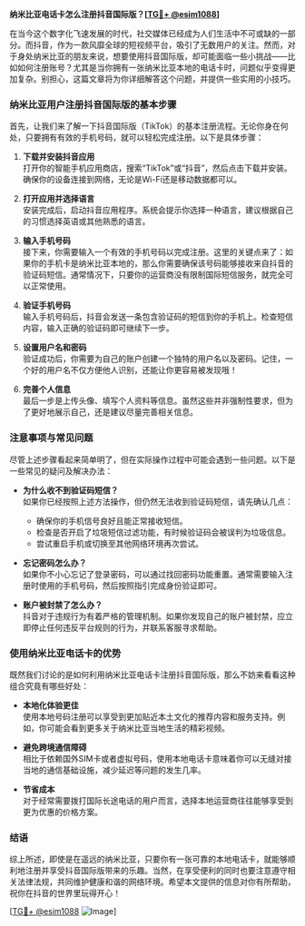 **纳米比亚电话卡怎么注册抖音国际版？[[TG💪+ @esim1088](https://t.me/s/esim1088)]**

在当今这个数字化飞速发展的时代，社交媒体已经成为人们生活中不可或缺的一部分。而抖音，作为一款风靡全球的短视频平台，吸引了无数用户的关注。然而，对于身处纳米比亚的朋友来说，想要使用抖音国际版，却可能面临一些小挑战——比如如何注册账号？尤其是当你拥有一张纳米比亚本地的电话卡时，问题似乎变得更加复杂。别担心，这篇文章将为你详细解答这个问题，并提供一些实用的小技巧。

### 纳米比亚用户注册抖音国际版的基本步骤

首先，让我们来了解一下抖音国际版（TikTok）的基本注册流程。无论你身在何处，只要拥有有效的手机号码，就可以轻松完成注册。以下是具体步骤：

1. **下载并安装抖音应用**  
   打开你的智能手机应用商店，搜索“TikTok”或“抖音”，然后点击下载并安装。确保你的设备连接到网络，无论是Wi-Fi还是移动数据都可以。

2. **打开应用并选择语言**  
   安装完成后，启动抖音应用程序。系统会提示你选择一种语言，建议根据自己的习惯选择英语或其他熟悉的语言。

3. **输入手机号码**  
   接下来，你需要输入一个有效的手机号码以完成注册。这里的关键点来了：如果你的手机卡是纳米比亚本地的，那么你需要确保该号码能够接收来自抖音的验证码短信。通常情况下，只要你的运营商没有限制国际短信服务，就完全可以正常使用。

4. **验证手机号码**  
   输入手机号码后，抖音会发送一条包含验证码的短信到你的手机上。检查短信内容，输入正确的验证码即可继续下一步。

5. **设置用户名和密码**  
   验证成功后，你需要为自己的账户创建一个独特的用户名以及密码。记住，一个好的用户名不仅方便他人识别，还能让你更容易被发现哦！

6. **完善个人信息**  
   最后一步是上传头像、填写个人资料等信息。虽然这些并非强制性要求，但为了更好地展示自己，还是建议尽量完善相关信息。

### 注意事项与常见问题

尽管上述步骤看起来简单明了，但在实际操作过程中可能会遇到一些问题。以下是一些常见的疑问及解决办法：

- **为什么收不到验证码短信？**  
  如果你已经按照上述方法操作，但仍然无法收到验证码短信，请先确认几点：
  - 确保你的手机信号良好且能正常接收短信。
  - 检查是否开启了垃圾短信过滤功能，有时候验证码会被误判为垃圾信息。
  - 尝试重启手机或切换至其他网络环境再次尝试。

- **忘记密码怎么办？**  
  如果你不小心忘记了登录密码，可以通过找回密码功能重置。通常需要输入注册时使用的手机号码，然后按照指引完成身份验证即可。

- **账户被封禁了怎么办？**  
  抖音对于违规行为有着严格的管理机制。如果你发现自己的账户被封禁，应立即停止任何违反平台规则的行为，并联系客服寻求帮助。

### 使用纳米比亚电话卡的优势

既然我们讨论的是如何利用纳米比亚电话卡注册抖音国际版，那么不妨来看看这种组合究竟有哪些好处：

- **本地化体验更佳**  
  使用本地号码注册可以享受到更加贴近本土文化的推荐内容和服务支持。例如，你可能会看到更多关于纳米比亚当地生活的精彩视频。

- **避免跨境通信障碍**  
  相比于依赖国外SIM卡或者虚拟号码，使用本地电话卡意味着你可以无缝对接当地的通信基础设施，减少延迟等问题的发生几率。

- **节省成本**  
  对于经常需要拨打国际长途电话的用户而言，选择本地运营商往往能够享受到更为优惠的价格方案。

### 结语

综上所述，即使是在遥远的纳米比亚，只要你有一张可靠的本地电话卡，就能够顺利地注册并享受抖音国际版带来的乐趣。当然，在享受便利的同时也要注意遵守相关法律法规，共同维护健康和谐的网络环境。希望本文提供的信息对你有所帮助，祝你在抖音的世界里玩得开心！

[[TG💪+ @esim1088](https://t.me/s/esim1088) ![Image](https://i.postimg.cc/4NQfJmqS/Snipaste-2025-05-13-00-14-12.png)]